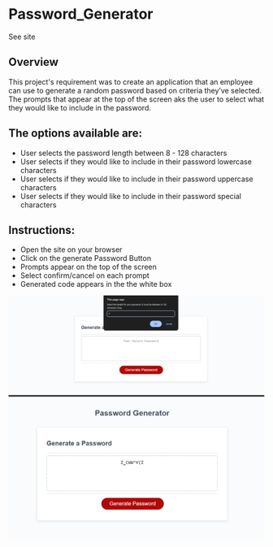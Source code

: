 # Password_Generator

See site 

## Overview

This project's requirement was to create an application that an employee can use to generate a random password based on criteria they’ve selected. The prompts that appear at the top of the screen aks the user to select what they would like to include in the password. 

## The options available are:

- User selects the password length between 8 - 128 characters
- User selects if they would like to include in their password lowercase characters
- User selects if they would like to include in their password uppercase characters
- User selects if they would like to include in their password special characters



## Instructions:
- Open the site on your browser
- Click on the generate Password Button
- Prompts appear on the top of the screen
- Select confirm/cancel on each prompt
- Generated code appears in the the white box

![Screenshot](./assets/Password-Screenshot.1.png)
![Screenshot_Generated_Code](./assets/Password-generated-screenshot.png)
